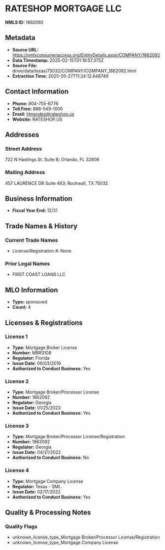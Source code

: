 # RATESHOP MORTGAGE LLC

**NMLS ID:** 1862092

## Metadata
- **Source URL:** https://nmlsconsumeraccess.org/EntityDetails.aspx/COMPANY/1862092
- **Data Timestamp:** 2025-02-15T01:19:57.375Z
- **Source File:** drive/data/texas/75032/COMPANY/COMPANY_1862092.html
- **Extraction Time:** 2025-05-27T11:24:12.648749

## Contact Information
- **Phone:** 904-755-6776
- **Toll Free:** 888-549-1005
- **Email:** Hmendez@rateshop.us
- **Website:** RATESHOP.US

## Addresses
### Street Address
722 N Hastings St. Suite B; Orlando, FL 32808

### Mailing Address
457 LAURENCE DR Suite 463; Rockwall, TX 75032

## Business Information
- **Fiscal Year End:** 12/31

## Trade Names & History
### Current Trade Names
- License/Registration #: None

### Prior Legal Names
- FIRST COAST LOANS LLC

## MLO Information
- **Type:** sponsored
- **Count:** 4

## Licenses & Registrations

### License 1
- **Type:** Mortgage Broker License
- **Number:** MBR3108
- **Regulator:** Florida
- **Issue Date:** 06/03/2019
- **Authorized to Conduct Business:** Yes

### License 2
- **Type:** Mortgage Broker/Processor License
- **Number:** 1862092
- **Regulator:** Georgia
- **Issue Date:** 01/25/2023
- **Authorized to Conduct Business:** Yes

### License 3
- **Type:** Mortgage Broker/Processor License/Registration
- **Number:** 1862092
- **Regulator:** Georgia
- **Issue Date:** 04/21/2022
- **Authorized to Conduct Business:** No

### License 4
- **Type:** Mortgage Company License
- **Regulator:** Texas - SML
- **Issue Date:** 02/17/2022
- **Authorized to Conduct Business:** Yes

## Quality & Processing Notes
### Quality Flags
- unknown_license_type_Mortgage Broker/Processor License/Registration
- unknown_license_type_Mortgage Company License
